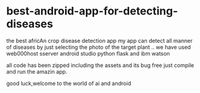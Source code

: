 # best-android-app-for-detecting-diseases
the best africAn crop disease detection app
 my app can detect all manner of diseases  by just selecting the photo of the target plant ..
 we have used 
 web000host sserver
 android studio
 python flask
 and ibm watson 
 
 all code has been zipped including the assets and its bug free just compile and run the amazin app.
 
 good luck,welcome to the world of ai and android

